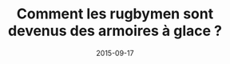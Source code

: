 ---
title: "Comment les rugbymen sont devenus des armoires à glace ?"
date: 2015-09-17
header:
  teaser: /assets/images/portfolio/comment-les-rugbymen-sont-devenus-des-armoires-a-glace.jpg
---
